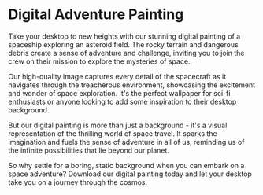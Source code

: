 <!--font:Poppins-->

# Digital Adventure Painting

Take your desktop to new heights with our stunning digital painting of a spaceship exploring an asteroid field. The rocky terrain and dangerous debris create a sense of adventure and challenge, inviting you to join the crew on their mission to explore the mysteries of space.

Our high-quality image captures every detail of the spacecraft as it navigates through the treacherous environment, showcasing the excitement and wonder of space exploration. It's the perfect wallpaper for sci-fi enthusiasts or anyone looking to add some inspiration to their desktop background.

But our digital painting is more than just a background - it's a visual representation of the thrilling world of space travel. It sparks the imagination and fuels the sense of adventure in all of us, reminding us of the infinite possibilities that lie beyond our planet.

So why settle for a boring, static background when you can embark on a space adventure? Download our digital painting today and let your desktop take you on a journey through the cosmos.

<!--

Write me markdown content of website with wallpaper:

"A digital painting of a spaceship exploring an asteroid field, with the rocky terrain and dangerous debris creating a sense of adventure and challenge."

The header of the page should not be copy of the text but rather a real content of the website which is using this wallpaper.


---


# Space Adventure Wallpaper

Add some excitement to your desktop background with this stunning digital painting of a spaceship exploring an asteroid field. The rocky terrain and dangerous debris create a sense of adventure and challenge, making it the perfect wallpaper for any sci-fi enthusiast or space lover.

The high-quality image captures every detail of the spacecraft as it navigates through the treacherous environment, giving you a glimpse into the thrilling world of space exploration. Whether you're a fan of science fiction or just looking for a unique and captivating wallpaper, this image is sure to impress.

So why settle for a boring, static background when you can have a dynamic and inspiring image that sparks your imagination and fuels your sense of adventure? Download this space adventure wallpaper today and take your desktop to new heights!


---


Heading should not include word "wallpaper". The website should not be about the wallpaper itself, wallpaper is just a related background, rewrite whole content.


---


# Explore the Thrilling World of Space with Our Digital Painting

Our digital painting captures the excitement and adventure of space exploration, featuring a spaceship navigating through an asteroid field. The rocky terrain and dangerous debris create a sense of challenge and intrigue, inviting you to join the crew on their mission.

This high-quality image is perfect for sci-fi enthusiasts or anyone who loves the mysteries of space. It showcases every detail of the spacecraft as it maneuvers through the treacherous environment, giving you a glimpse into the thrilling world of space travel.

Whether you're looking for inspiration or simply want to add some excitement to your desktop background, our digital painting is sure to impress. It's a dynamic and captivating image that sparks the imagination and fuels the sense of adventure in all of us.

So why settle for a boring, static background when you can have a stunning visual representation of space exploration? Download our digital painting today and let the adventure begin!


---


Heading is too long, rewrite whole content.


---


# Discover the Thrilling World of Space Exploration

Experience the excitement and adventure of space exploration with our stunning digital painting. Our artwork features a spaceship navigating through an asteroid field, with rocky terrain and dangerous debris creating a sense of challenge and intrigue.

This high-quality image is perfect for sci-fi enthusiasts or anyone who loves the mysteries of space. It showcases every detail of the spacecraft as it maneuvers through the treacherous environment, inviting you to join the crew on their mission.

Our digital painting is not just a background, but a visual representation of the thrilling world of space travel. It's a dynamic and captivating image that sparks the imagination and fuels the sense of adventure in all of us.

So why settle for a boring, static background when you can discover the wonders of space exploration? Download our digital painting today and let your desktop take you on a journey through the cosmos.


---


Heading is too long, rewrite whole content.


---


# Embark on a Space Adventure with Our Digital Painting

Take your desktop to new heights with our stunning digital painting of a spaceship exploring an asteroid field. The rocky terrain and dangerous debris create a sense of adventure and challenge, inviting you to join the crew on their mission to explore the mysteries of space.

Our high-quality image captures every detail of the spacecraft as it navigates through the treacherous environment, showcasing the excitement and wonder of space exploration. It's the perfect wallpaper for sci-fi enthusiasts or anyone looking to add some inspiration to their desktop background.

But our digital painting is more than just a background - it's a visual representation of the thrilling world of space travel. It sparks the imagination and fuels the sense of adventure in all of us, reminding us of the infinite possibilities that lie beyond our planet.

So why settle for a boring, static background when you can embark on a space adventure? Download our digital painting today and let your desktop take you on a journey through the cosmos.


---


Write me a Google font which is best fitting for the website.

Pick from the list:
- Montserrat
- Poppins
- Roboto
- Open Sans
- Playfair Display
- IBM Plex Sans
- Lobster
- Barlow Condensed
- Raleway
- Inter
- Dancing Script
- Futura
- Great Vibes
- Alegreya
- Exo 2
- Lato
- Orbitron


Write just the font name nothing else.


---


Poppins

-->
